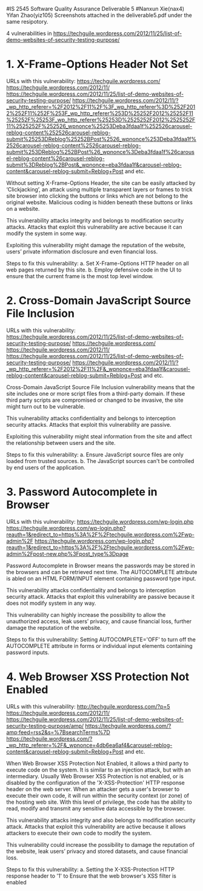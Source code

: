 #IS 2545 Software Quality Assurance Deliverable 5
#Nanxun Xie(nax4) Yifan Zhao(yiz105)
Screenshots attached in the deliverable5.pdf under the same resipotory.

4 vulnerabilities in 
https://techguile.wordpress.com/2012/11/25/list-of-demo-websites-of-security-testing-purpose/


#
# 1.	X-Frame-Options Header Not Set

URLs with this vulnerability:
https://techguile.wordpress.com/
https://techguile.wordpress.com/2012/11/
https://techguile.wordpress.com/2012/11/25/list-of-demo-websites-of-security-testing-purpose/
https://techguile.wordpress.com/2012/11/?_wp_http_referer=%2F2012%2F11%2F%3F_wp_http_referer%3D%252F2012%252F11%252F%253F_wp_http_referer%253D%25252F2012%25252F11%25252F%25253F_wp_http_referer%25253D%2525252F2012%2525252F11%2525252F%252526_wpnonce%25253Deba3fdaa1f%252526carousel-reblog-content%252526carousel-reblog-submit%25253DReblog%25252BPost%2526_wpnonce%253Deba3fdaa1f%2526carousel-reblog-content%2526carousel-reblog-submit%253DReblog%252BPost%26_wpnonce%3Deba3fdaa1f%26carousel-reblog-content%26carousel-reblog-submit%3DReblog%2BPost&_wpnonce=eba3fdaa1f&carousel-reblog-content&carousel-reblog-submit=Reblog+Post
and etc.

Without setting X-Frame-Options Header, the site can be easily attacked by ‘Clickjacking’, an attack using multiple transparent layers or frames to trick site browser into clicking the buttons or links which are not belong to the original website. Malicious coding is hidden beneath these buttons or links on a website. 

This vulnerability attacks integrity and belongs to modification security attacks. Attacks that exploit this vulnerability are active because it can modify the system in some way.

Exploiting this vulnerability might damage the reputation of the website, users’ private information disclosure and even financial loss.

Steps to fix this vulnerability:
a. Set X-Frame-Options HTTP header on all web pages returned by this site.
b. Employ defensive code in the UI to ensure that the current frame is the most top level window.

# 2.	Cross-Domain JavaScript Source File Inclusion

URLs with this vulnerability:
https://techguile.wordpress.com/2012/11/25/list-of-demo-websites-of-security-testing-purpose/
https://techguile.wordpress.com/
https://techguile.wordpress.com/2012/11/
https://techguile.wordpress.com/2012/11/25/list-of-demo-websites-of-security-testing-purpose/
https://techguile.wordpress.com/2012/11/?_wp_http_referer=%2F2012%2F11%2F&_wpnonce=eba3fdaa1f&carousel-reblog-content&carousel-reblog-submit=Reblog+Post
and etc.

Cross-Domain JavaScript Source File Inclusion vulnerability means that the site includes one or more script files from a third-party domain. If these third party scripts are compromised or changed to be invasive, the site might turn out to be vulnerable.  

This vulnerability attacks confidentiality and belongs to interception security attacks. Attacks that exploit this vulnerability are passive.

Exploiting this vulnerability might steal information from the site and affect the relationship between users and the site.

Steps to fix this vulnerability:
a.	Ensure JavaScript source files are only loaded from trusted sources.
b.	The JavaScript sources can't be controlled by end users of the application.



# 3.	Password Autocomplete in Browser

URLs with this vulnerability:
https://techguile.wordpress.com/wp-login.php
https://techguile.wordpress.com/wp-login.php?reauth=1&redirect_to=https%3A%2F%2Ftechguile.wordpress.com%2Fwp-admin%2F
https://techguile.wordpress.com/wp-login.php?reauth=1&redirect_to=https%3A%2F%2Ftechguile.wordpress.com%2Fwp-admin%2Fpost-new.php%3Fpost_type%3Dpage




Password Autocomplete in Browser means the passwords may be stored in the browsers and can be retrieved next time. The AUTOCOMPLETE attribute is abled on an HTML FORM/INPUT element containing password type input.  

This vulnerability attacks confidentiality and belongs to interception security attack. Attacks that exploit this vulnerability are passive because it does not modify system in any way.

This vulnerability can highly increase the possibility to allow the unauthorized access, leak users’ privacy, and cause financial loss, further damage the reputation of the website.

Steps to fix this vulnerability:
Setting AUTOCOMPLETE='OFF' to turn off the AUTOCOMPLETE attribute in forms or individual input elements containing password inputs. 


# 4.	Web Browser XSS Protection Not Enabled
URLs with this vulnerability:
http://techguile.wordpress.com/?p=5
https://techguile.wordpress.com/2012/11/
https://techguile.wordpress.com/2012/11/25/list-of-demo-websites-of-security-testing-purpose/amp/
https://techguile.wordpress.com/?amp;feed=rss2&s=%7BsearchTerms%7D
https://techguile.wordpress.com/?_wp_http_referer=%2F&_wpnonce=4db6ea6af4&carousel-reblog-content&carousel-reblog-submit=Reblog+Post
and etc.


When Web Browser XSS Protection Not Enabled, it allows a third party to execute code on the system. It is similar to an injection attack, but with an intermediary. Usually Web Browser XSS Protection is not enabled, or is disabled by the configuration of the 'X-XSS-Protection' HTTP response header on the web server. When an attacker gets a user's browser to execute their own code, it will run within the security context (or zone) of the hosting web site. With this level of privilege, the code has the ability to read, modify and transmit any sensitive data accessible by the browser.

This vulnerability attacks integrity and also belongs to modification security attack. Attacks that exploit this vulnerability are active because it allows attackers to execute their own code to modify the system.

This vulnerability could increase the possibility to damage the reputation of the website, leak users’ privacy and stored datasets, and cause financial loss.

Steps to fix this vulnerability:
a.	Setting the X-XSS-Protection HTTP response header to '1' to Ensure that the web browser's XSS filter is enabled




